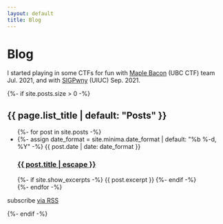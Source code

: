 ```yaml
---
layout: default
title: Blog
---
```

# Blog

I started playing in some CTFs for fun with [Maple Bacon](https://ubcctf.github.io/) (UBC CTF) team Jul. 2021, 
and with [SIGPwny](://sigpwny.com/) (UIUC) Sep. 2021.

<p>
{%- if site.posts.size > 0 -%}
<h2 class="post-list-heading">{{ page.list_title | default: "Posts" }}</h2>
<ul class="post-list">
  {%- for post in site.posts -%}
  <li>
    {%- assign date_format = site.minima.date_format | default: "%b %-d, %Y" -%}
    <span class="post-meta">{{ post.date | date: date_format }}</span>
    <h3>
      <a class="post-link" href="{{ post.url | relative_url }}">
        {{ post.title | escape }}
      </a>
    </h3>
    {%- if site.show_excerpts -%}
      {{ post.excerpt }}
    {%- endif -%}
  </li>
  {%- endfor -%}
</ul>
<p>

<p class="rss-subscribe">subscribe <a href="{{ "/feed.xml" | relative_url }}">via RSS</a></p>
{%- endif -%}
